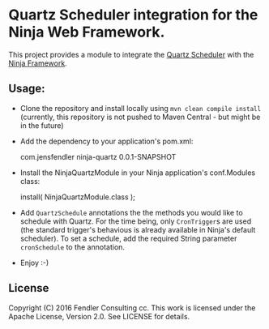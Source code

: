 Quartz Scheduler integration for the Ninja Web Framework.
=========================================================
This project provides a module to integrate the [Quartz Scheduler](https://quartz-scheduler.org/) with the [Ninja Framework](https://github.com/ninjaframework/ninja).


## Usage:

- Clone the repository and install locally using `mvn clean compile install` (currently, this repository is not pushed to Maven Central - but might be in the future) 

- Add the dependency to your application's pom.xml:

    <dependency>
        <groupId>com.jensfendler</groupId>
        <artifactId>ninja-quartz</artifactId>
        <version>0.0.1-SNAPSHOT</version>
    </dependency>

- Install the NinjaQuartzModule in your Ninja application's conf.Modules class:

    install( NinjaQuartzModule.class );

- Add `QuartzSchedule` annotations the the methods you would like to schedule with Quartz. 
  For the time being, only `CronTrigger`s are used (the standard trigger's behavious is already available in Ninja's default scheduler).
  To set a schedule, add the required String parameter `cronSchedule` to the annotation.

- Enjoy :-)


## License

Copyright (C) 2016 Fendler Consulting cc.
This work is licensed under the Apache License, Version 2.0. See LICENSE for details.
